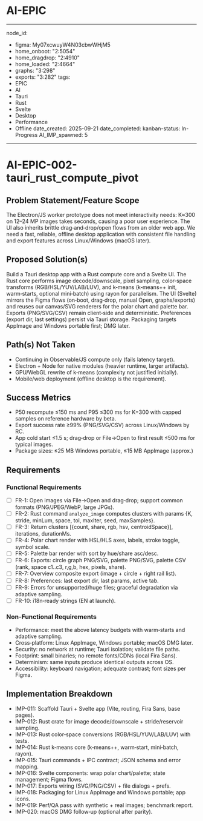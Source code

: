 # AI-EPIC 
---
node_id:
  - figma: My07xcwuyW4N03cbwWHjM5
  - home_onboot: "2:5054"
  - home_dragdrop: "2:4910"
  - home_loaded: "2:4664"
  - graphs: "3:298"
  - exports: "3:282"
tags: 
  - EPIC
  - AI
  - Tauri
  - Rust
  - Svelte
  - Desktop
  - Performance
  - Offline
date_created: 2025-09-21
date_completed:
kanban-status: In-Progress
AI_IMP_spawned: 5
---

# AI-EPIC-002-tauri_rust_compute_pivot

## Problem Statement/Feature Scope 
The Electron/JS worker prototype does not meet interactivity needs: K≈300 on 12–24 MP images takes seconds, causing a poor user experience. The UI also inherits brittle drag‑and‑drop/open flows from an older web app. We need a fast, reliable, offline desktop application with consistent file handling and export features across Linux/Windows (macOS later).

## Proposed Solution(s) 
Build a Tauri desktop app with a Rust compute core and a Svelte UI. The Rust core performs image decode/downscale, pixel sampling, color‑space transforms (RGB/HSL/YUV/LAB/LUV), and k‑means (k‑means++ init, warm‑starts, optional mini‑batch) using rayon for parallelism. The UI (Svelte) mirrors the Figma flows (on‑boot, drag‑drop, manual Open, graphs/exports) and reuses our canvas/SVG renderers for the polar chart and palette bar. Exports (PNG/SVG/CSV) remain client‑side and deterministic. Preferences (export dir, last settings) persist via Tauri storage. Packaging targets AppImage and Windows portable first; DMG later.

## Path(s) Not Taken 
- Continuing in Observable/JS compute only (fails latency target).
- Electron + Node for native modules (heavier runtime, larger artifacts).
- GPU/WebGL rewrite of k‑means (complexity not justified initially).
- Mobile/web deployment (offline desktop is the requirement).

## Success Metrics 
- P50 recompute ≤150 ms and P95 ≤300 ms for K=300 with capped samples on reference hardware by beta.
- Export success rate ≥99% (PNG/SVG/CSV) across Linux/Windows by RC.
- App cold start ≤1.5 s; drag‑drop or File→Open to first result ≤500 ms for typical images.
- Package sizes: ≤25 MB Windows portable, ≤15 MB AppImage (approx.)

## Requirements

### Functional Requirements
- [ ] FR-1: Open images via File→Open and drag‑drop; support common formats (PNG/JPEG/WebP, large JPGs).
- [ ] FR-2: Rust command `analyze_image` computes clusters with params {K, stride, minLum, space, tol, maxIter, seed, maxSamples}.
- [ ] FR-3: Return clusters [{count, share, rgb, hsv, centroidSpace}], iterations, durationMs.
- [ ] FR-4: Polar chart render with HSL/HLS axes, labels, stroke toggle, symbol scale.
- [ ] FR-5: Palette bar render with sort by hue/share asc/desc.
- [ ] FR-6: Exports: circle graph PNG/SVG, palette PNG/SVG, palette CSV (rank, space c1..c3, r,g,b, hex, pixels, share).
- [ ] FR-7: Overview composite export (image + circle + right rail list).
- [ ] FR-8: Preferences: last export dir, last params, active tab.
- [ ] FR-9: Errors for unsupported/huge files; graceful degradation via adaptive sampling.
- [ ] FR-10: i18n‑ready strings (EN at launch).

### Non-Functional Requirements 
- Performance: meet the above latency budgets with warm‑starts and adaptive sampling.
- Cross‑platform: Linux AppImage, Windows portable; macOS DMG later.
- Security: no network at runtime; Tauri isolation; validate file paths.
- Footprint: small binaries; no remote fonts/CDNs (local Fira Sans).
- Determinism: same inputs produce identical outputs across OS.
- Accessibility: keyboard navigation; adequate contrast; font sizes per Figma.

## Implementation Breakdown 
- IMP-011: Scaffold Tauri + Svelte app (Vite, routing, Fira Sans, base pages).
- IMP-012: Rust crate for image decode/downscale + stride/reservoir sampling.
- IMP-013: Rust color‑space conversions (RGB/HSL/YUV/LAB/LUV) with tests.
- IMP-014: Rust k‑means core (k‑means++, warm‑start, mini‑batch, rayon).
- IMP-015: Tauri commands + IPC contract; JSON schema and error mapping.
- IMP-016: Svelte components: wrap polar chart/palette; state management; Figma flows.
- IMP-017: Exports wiring (SVG/PNG/CSV) + file dialogs + prefs.
- IMP-018: Packaging for Linux AppImage and Windows portable; app icons.
- IMP-019: Perf/QA pass with synthetic + real images; benchmark report.
- IMP-020: macOS DMG follow‑up (optional after parity).
